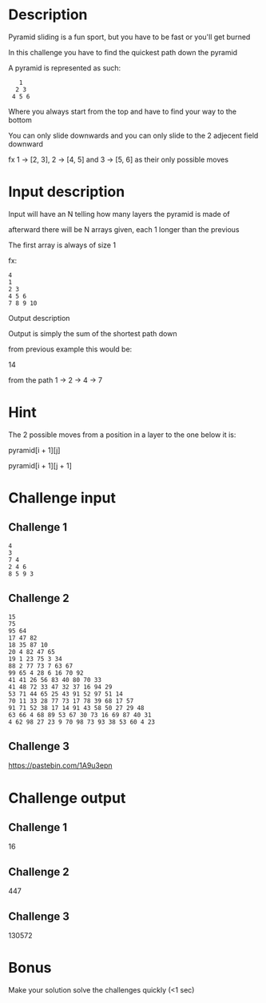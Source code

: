 # Description

Pyramid sliding is a fun sport, but you have to be fast or you'll get burned

In this challenge you have to find the quickest path down the pyramid

A pyramid is represented as such:
```
   1
  2 3
 4 5 6
```

Where you always start from the top and have to find your way to the bottom

You can only slide downwards and you can only slide to the 2 adjecent field downward

fx 1 -> [2, 3], 2 -> [4, 5] and 3 -> [5, 6] as their only possible moves

# Input description

Input will have an N telling how many layers the pyramid is made of

afterward there will be N arrays given, each 1 longer than the previous

The first array is always of size 1

fx:
```
4
1
2 3
4 5 6
7 8 9 10
```

Output description

Output is simply the sum of the shortest path down

from previous example this would be:

14

from the path 1 -> 2 -> 4 -> 7

# Hint

The 2 possible moves from a position in a layer to the one below it is:

pyramid[i + 1][j]

pyramid[i + 1][j + 1]

# Challenge input
## Challenge 1
```
4
3
7 4 
2 4 6 
8 5 9 3
```
## Challenge 2
```
15
75
95 64
17 47 82
18 35 87 10
20 4 82 47 65
19 1 23 75 3 34
88 2 77 73 7 63 67
99 65 4 28 6 16 70 92
41 41 26 56 83 40 80 70 33
41 48 72 33 47 32 37 16 94 29
53 71 44 65 25 43 91 52 97 51 14
70 11 33 28 77 73 17 78 39 68 17 57
91 71 52 38 17 14 91 43 58 50 27 29 48
63 66 4 68 89 53 67 30 73 16 69 87 40 31
4 62 98 27 23 9 70 98 73 93 38 53 60 4 23
```

## Challenge 3

https://pastebin.com/1A9u3epn

# Challenge output
## Challenge 1

16

## Challenge 2

447

## Challenge 3

130572

# Bonus

Make your solution solve the challenges quickly (<1 sec)
